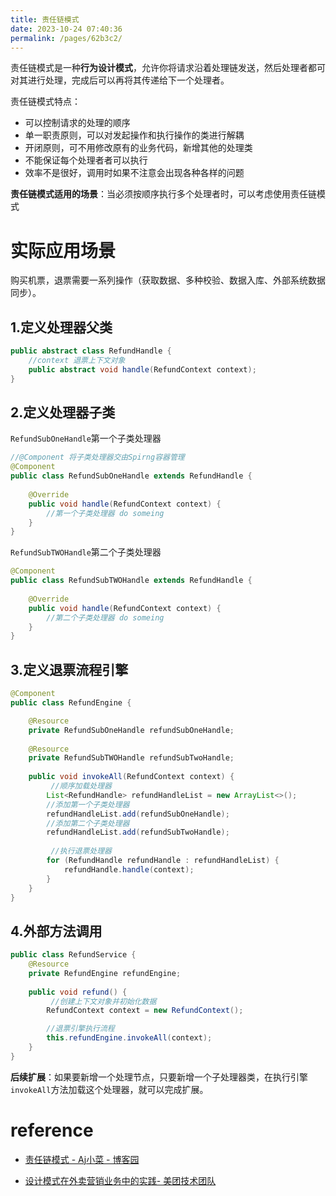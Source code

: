 ```yaml
---
title: 责任链模式
date: 2023-10-24 07:40:36
permalink: /pages/62b3c2/
---
```

责任链模式是一种**行为设计模式**，允许你将请求沿着处理链发送，然后处理者都可对其进行处理，完成后可以再将其传递给下一个处理者。

责任链模式特点：

- 可以控制请求的处理的顺序
- 单一职责原则，可以对发起操作和执行操作的类进行解耦
- 开闭原则，可不用修改原有的业务代码，新增其他的处理类
- 不能保证每个处理者者可以执行
- 效率不是很好，调用时如果不注意会出现各种各样的问题

**责任链模式适用的场景**：当必须按顺序执行多个处理者时，可以考虑使用责任链模式





# 实际应用场景

购买机票，退票需要一系列操作（获取数据、多种校验、数据入库、外部系统数据同步）。

## 1.定义处理器父类

```java
public abstract class RefundHandle {
	//context 退票上下文对象
    public abstract void handle(RefundContext context);
}
```

## 2.定义处理器子类

`RefundSubOneHandle`第一个子类处理器

```java
//@Component 将子类处理器交由Spirng容器管理
@Component
public class RefundSubOneHandle extends RefundHandle {
    
    @Override
    public void handle(RefundContext context) {
        //第一个子类处理器 do someing
    }
}
```



`RefundSubTWOHandle`第二个子类处理器

```java
@Component
public class RefundSubTWOHandle extends RefundHandle {
    
    @Override
    public void handle(RefundContext context) {
		//第二个子类处理器 do someing
    }
}
```



## 3.定义退票流程引擎

```java
@Component
public class RefundEngine {

    @Resource
    private RefundSubOneHandle refundSubOneHandle;
    
    @Resource
    private RefundSubTWOHandle refundSubTwoHandle;
    
    public void invokeAll(RefundContext context) {
         //顺序加载处理器
        List<RefundHandle> refundHandleList = new ArrayList<>();
        //添加第一个子类处理器
        refundHandleList.add(refundSubOneHandle);
        //添加第二个子类处理器
        refundHandleList.add(refundSubTwoHandle);
        
         //执行退票处理器
        for (RefundHandle refundHandle : refundHandleList) {
            refundHandle.handle(context);
        }
    }
}
```

## 4.外部方法调用

```java
public class RefundService {
	@Resource
    private RefundEngine refundEngine; 
    
    public void refund() {
         //创建上下文对象并初始化数据
        RefundContext context = new RefundContext();

        //退票引擎执行流程
        this.refundEngine.invokeAll(context);
    }
}

```

**后续扩展**：如果要新增一个处理节点，只要新增一个子处理器类，在执行引擎`invokeAll`方法加载这个处理器，就可以完成扩展。





# reference

- [责任链模式 - Aj小菜 - 博客园](https://www.cnblogs.com/byqin/p/14918638.html)

- [设计模式在外卖营销业务中的实践- 美团技术团队](https://tech.meituan.com/2020/03/19/design-pattern-practice-in-marketing.html) 